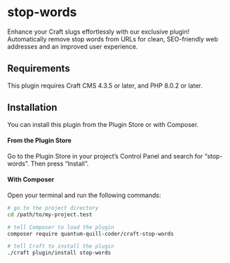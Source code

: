 # stop-words

Enhance your Craft slugs effortlessly with our exclusive plugin! Automatically remove stop words from URLs for clean, SEO-friendly web addresses and an improved user experience.

## Requirements

This plugin requires Craft CMS 4.3.5 or later, and PHP 8.0.2 or later.

## Installation

You can install this plugin from the Plugin Store or with Composer.

#### From the Plugin Store

Go to the Plugin Store in your project’s Control Panel and search for “stop-words”. Then press “Install”.

#### With Composer

Open your terminal and run the following commands:

```bash
# go to the project directory
cd /path/to/my-project.test

# tell Composer to load the plugin
composer require quantum-quill-coder/craft-stop-words

# tell Craft to install the plugin
./craft plugin/install stop-words
```
